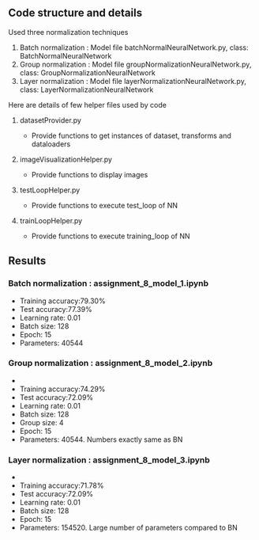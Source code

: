 ## Code structure and details

Used three normalization techniques
1. Batch normalization : Model file batchNormalNeuralNetwork.py, class: BatchNormalNeuralNetwork
2. Group normalization : Model file groupNormalizationNeuralNetwork.py, class: GroupNormalizationNeuralNetwork
3. Layer normalization : Model file layerNormalizationNeuralNetwork.py, class: LayerNormalizationNeuralNetwork

Here are details of few helper files used by code

1. datasetProvider.py
    - Provide functions to get instances of dataset, transforms and dataloaders 

2. imageVisualizationHelper.py
    - Provide functions to display images

3. testLoopHelper.py
    - Provide functions to execute test_loop of NN

4. trainLoopHelper.py
    - Provide functions to execute training_loop of NN


## Results

### Batch normalization : assignment_8_model_1.ipynb

- Training accuracy:79.30%
- Test accuracy:77.39%
- Learning rate: 0.01
- Batch size: 128
- Epoch: 15
- Parameters: 40544
  
### Group normalization : assignment_8_model_2.ipynb
- 
- Training accuracy:74.29%
- Test accuracy:72.09%
- Learning rate: 0.01
- Batch size: 128
- Group size: 4
- Epoch: 15
- Parameters: 40544. Numbers exactly same as BN
  
### Layer normalization : assignment_8_model_3.ipynb
- 
- Training accuracy:71.78%
- Test accuracy:72.09%
- Learning rate: 0.01
- Batch size: 128
- Epoch: 15
- Parameters: 154520. Large number of parameters compared to BN


